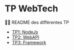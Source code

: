 # TP WebTech

👨‍💻 README des différentes TP

* [TP1: NodeJs](https://github.com/GaetanCARRE/ece-webtech-gr01-05/blob/main/lab1_nodejs.md)
* [TP2: WebAPI](https://github.com/GaetanCARRE/ece-webtech-gr01-05/blob/main/lab2_webapi.md)
* [TP3: Framework](https://github.com/GaetanCARRE/ece-webtech-gr01-05/blob/main/lab3_framework.md)
